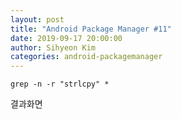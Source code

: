 ```yaml
---
layout: post
title: "Android Package Manager #11"
date: 2019-09-17 20:00:00
author: Sihyeon Kim
categories: android-packagemanager
---
```


```
grep -n -r "strlcpy" *
```
결과화면  

